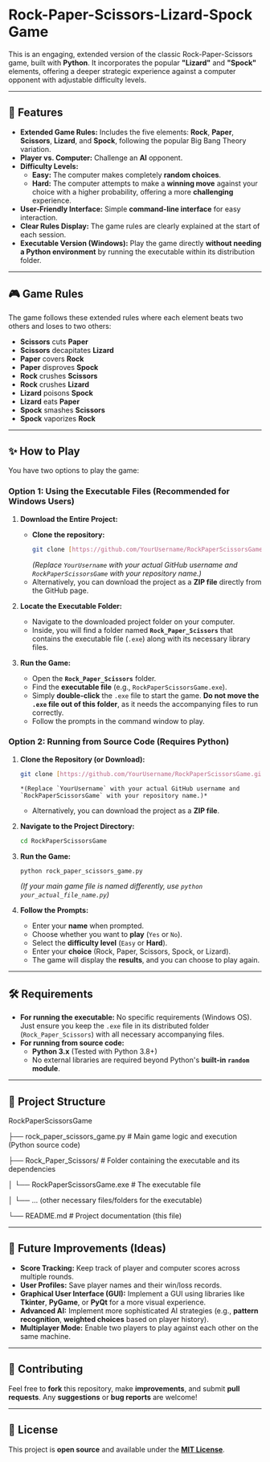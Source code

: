 
# Rock-Paper-Scissors-Lizard-Spock Game

This is an engaging, extended version of the classic Rock-Paper-Scissors game, built with **Python**. It incorporates the popular **"Lizard"** and **"Spock"** elements, offering a deeper strategic experience against a computer opponent with adjustable difficulty levels.

---

## 🚀 Features

* **Extended Game Rules:** Includes the five elements: **Rock**, **Paper**, **Scissors**, **Lizard**, and **Spock**, following the popular Big Bang Theory variation.
* **Player vs. Computer:** Challenge an **AI** opponent.
* **Difficulty Levels:**
    * **Easy:** The computer makes completely **random choices**.
    * **Hard:** The computer attempts to make a **winning move** against your choice with a higher probability, offering a more **challenging** experience.
* **User-Friendly Interface:** Simple **command-line interface** for easy interaction.
* **Clear Rules Display:** The game rules are clearly explained at the start of each session.
* **Executable Version (Windows):** Play the game directly **without needing a Python environment** by running the executable within its distribution folder.

---

## 🎮 Game Rules

The game follows these extended rules where each element beats two others and loses to two others:

* **Scissors** cuts **Paper**
* **Scissors** decapitates **Lizard**
* **Paper** covers **Rock**
* **Paper** disproves **Spock**
* **Rock** crushes **Scissors**
* **Rock** crushes **Lizard**
* **Lizard** poisons **Spock**
* **Lizard** eats **Paper**
* **Spock** smashes **Scissors**
* **Spock** vaporizes **Rock**

---

## ✨ How to Play

You have two options to play the game:

### Option 1: Using the Executable Files (Recommended for Windows Users)

1.  **Download the Entire Project:**
    * **Clone the repository:**
        ```bash
        git clone [https://github.com/YourUsername/RockPaperScissorsGame.git](https://github.com/YourUsername/RockPaperScissorsGame.git)
        ```
        *(Replace `YourUsername` with your actual GitHub username and `RockPaperScissorsGame` with your repository name.)*
    * Alternatively, you can download the project as a **ZIP file** directly from the GitHub page.

2.  **Locate the Executable Folder:**
    * Navigate to the downloaded project folder on your computer.
    * Inside, you will find a folder named **`Rock_Paper_Scissors`** that contains the executable file (`.exe`) along with its necessary library files.

3.  **Run the Game:**
    * Open the **`Rock_Paper_Scissors`** folder.
    * Find the **executable file** (e.g., `RockPaperScissorsGame.exe`).
    * Simply **double-click** the `.exe` file to start the game. **Do not move the `.exe` file out of this folder**, as it needs the accompanying files to run correctly.
    * Follow the prompts in the command window to play.

### Option 2: Running from Source Code (Requires Python)

1.  **Clone the Repository (or Download):**
    ```bash
    git clone [https://github.com/YourUsername/RockPaperScissorsGame.git](https://github.com/YourUsername/RockPaperScissorsGame.git)
    ```
        *(Replace `YourUsername` with your actual GitHub username and `RockPaperScissorsGame` with your repository name.)*
    * Alternatively, you can download the project as a **ZIP file**.

2.  **Navigate to the Project Directory:**
    ```bash
    cd RockPaperScissorsGame
    ```

3.  **Run the Game:**
    ```bash
    python rock_paper_scissors_game.py
    ```
    *(If your main game file is named differently, use `python your_actual_file_name.py`)*

4.  **Follow the Prompts:**
    * Enter your **name** when prompted.
    * Choose whether you want to **play** (`Yes` or `No`).
    * Select the **difficulty level** (`Easy` or **Hard**).
    * Enter your **choice** (Rock, Paper, Scissors, Spock, or Lizard).
    * The game will display the **results**, and you can choose to play again.

---

## 🛠️ Requirements

* **For running the executable:** No specific requirements (Windows OS). Just ensure you keep the `.exe` file in its distributed folder (`Rock_Paper_Scissors`) with all necessary accompanying files.
* **For running from source code:**
    * **Python 3.x** (Tested with Python 3.8+)
    * No external libraries are required beyond Python's **built-in `random` module**.

---

## 📂 Project Structure

RockPaperScissorsGame

├── rock_paper_scissors_game.py    # Main game logic and execution (Python source code)

├── Rock_Paper_Scissors/           # Folder containing the executable and its dependencies

│   └── RockPaperScissorsGame.exe  # The executable file

│   └── ... (other necessary files/folders for the executable)

└── README.md                      # Project documentation (this file)

---

## 📝 Future Improvements (Ideas)

* **Score Tracking:** Keep track of player and computer scores across multiple rounds.
* **User Profiles:** Save player names and their win/loss records.
* **Graphical User Interface (GUI):** Implement a GUI using libraries like **Tkinter**, **PyGame**, or **PyQt** for a more visual experience.
* **Advanced AI:** Implement more sophisticated AI strategies (e.g., **pattern recognition**, **weighted choices** based on player history).
* **Multiplayer Mode:** Enable two players to play against each other on the same machine.

---

## 🤝 Contributing

Feel free to **fork** this repository, make **improvements**, and submit **pull requests**. Any **suggestions** or **bug reports** are welcome!

---

## 📄 License

This project is **open source** and available under the **[MIT License](https://opensource.org/licenses/MIT)**.

